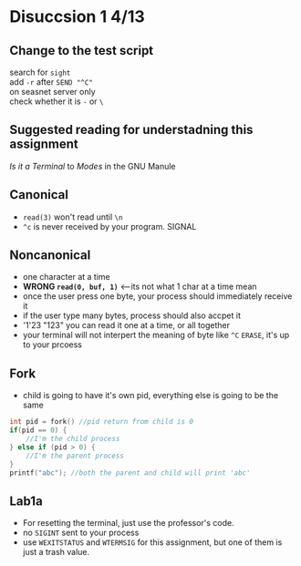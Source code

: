 # Disuccsion 1 4/13
## Change to the test script 
search for `sight`   
add `-r` after `SEND "^C"`   
on seasnet server only   
check whether it is `-` or `\`

## Suggested reading for understadning this assignment 
*Is it a Terminal* to *Modes* in the GNU Manule 

## Canonical 
* `read(3)` won't read until `\n` 
* `^c` is never received by your program. SIGNAL 

## Noncanonical 
* one character at a time 
* __WRONG `read(0, buf, 1)`__ <--its not what 1 char at a time mean 
* once the user press one byte, your process should immediately receive it
* if the user type many bytes, process should also accpet it 
* '1'23 "123" you can read it one at a time, or all together 
* your terminal will not interpert the meaning of byte like `^C` `ERASE`, it's up to your prcoess 

## Fork 
* child is going to have it's own pid, everything else is going to be the same 
```c
int pid = fork() //pid return from child is 0
if(pid == 0) {
    //I'm the child process 
} else if (pid > 0) {
    //I'm the parent process 
}
printf("abc"); //both the parent and child will print 'abc' 
```

## Lab1a 
* For resetting the terminal, just use the professor's code. 
* no `SIGINT` sent to your process
* use `WEXITSTATUS` and `WTERMSIG` for this assignment, but one of them is just a trash value. 
